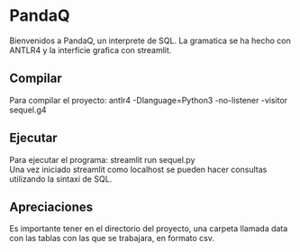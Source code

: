 # PandaQ
Bienvenidos a PandaQ, un interprete de SQL. La gramatica se ha hecho con ANTLR4 y la interfície grafica con streamlit. 

## Compilar
Para compilar el proyecto: antlr4 -Dlanguage=Python3 -no-listener -visitor sequel.g4 

## Ejecutar
Para ejecutar el programa: streamlit run sequel.py  
Una vez iniciado streamlit como localhost se pueden hacer consultas utilizando la sintaxi de SQL. 

## Apreciaciones
Es importante tener en el directorio del proyecto, una carpeta llamada data con las tablas con las que se trabajara, en formato csv. 
